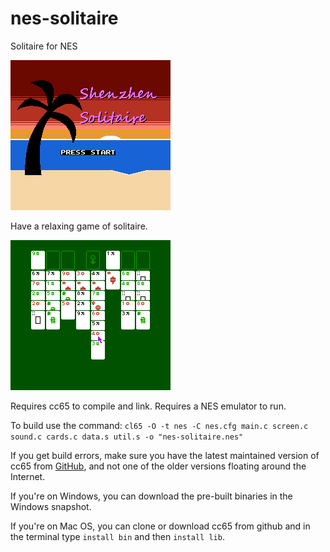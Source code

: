 # nes-solitaire
Solitaire for NES

![Start Screen](img/readme-screenshot-1.png?raw=true "Press Start")

Have a relaxing game of solitaire.

![Main Screen](img/readme-screenshot-2.png?raw=true "Main Screen")

Requires cc65 to compile and link. Requires a NES emulator to run.

To build use the command: 
`cl65 -O -t nes -C nes.cfg main.c screen.c sound.c cards.c data.s util.s -o "nes-solitaire.nes"`

If you get build errors, make sure you have the latest maintained version of cc65 from [GitHub](https://github.com/cc65/cc65), and not one of the older versions floating around the Internet.

If you're on Windows, you can download the pre-built binaries in the Windows snapshot.

If you're on Mac OS, you can clone or download cc65 from github and in the terminal type `install bin` and then `install lib`. 

